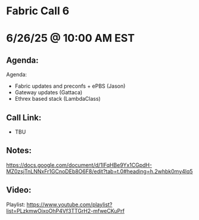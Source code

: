 # Fabric Call 6 
# 6/26/25 @ 10:00 AM EST

## Agenda:

Agenda:
- Fabric updates and preconfs + ePBS (Jason)
- Gateway updates (Gattaca)
- Ethrex based stack (LambdaClass)

## Call Link:
- TBU

## Notes:
https://docs.google.com/document/d/1lFqHBe9Yx1CGpdH-MZ0zsjTnLNNxFr1GCnoDEb8O6F8/edit?tab=t.0#heading=h.2whbk0my4lq5

## Video:
Playlist: https://www.youtube.com/playlist?list=PLzkmwOixoOhP4Vf3TTGrH2-mfweCKuPrf

